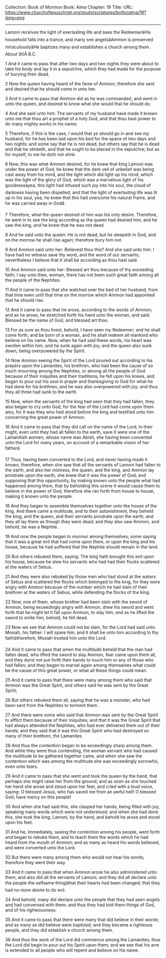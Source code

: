 Collection: Book of Mormon
Book: Alma
Chapter: 19
Title: 
URL: https://www.churchofjesuschrist.org/study/scriptures/bofm/alma/19?lang=eng

---

Lamoni receives the light of everlasting life and sees the RedeemerâHis household falls into a trance, and many see angelsâAmmon is preserved miraculouslyâHe baptizes many and establishes a church among them. About 90Â B.C.

1 And it came to pass that after two days and two nights they were about to take his body and lay it in a sepulchre, which they had made for the purpose of burying their dead.

2 Now the queen having heard of the fame of Ammon, therefore she sent and desired that he should come in unto her.

3 And it came to pass that Ammon did as he was commanded, and went in unto the queen, and desired to know what she would that he should do.

4 And she said unto him: The servants of my husband have made it known unto me that thou art a prophet of a holy God, and that thou hast power to do many mighty works in his name;

5 Therefore, if this is the case, I would that ye should go in and see my husband, for he has been laid upon his bed for the space of two days and two nights; and some say that he is not dead, but others say that he is dead and that he stinketh, and that he ought to be placed in the sepulchre; but as for myself, to me he doth not stink.

6 Now, this was what Ammon desired, for he knew that king Lamoni was under the power of God; he knew that the dark veil of unbelief was being cast away from his mind, and the light which did light up his mind, which was the light of the glory of God, which was a marvelous light of his goodnessâyea, this light had infused such joy into his soul, the cloud of darkness having been dispelled, and that the light of everlasting life was lit up in his soul, yea, he knew that this had overcome his natural frame, and he was carried away in Godâ

7 Therefore, what the queen desired of him was his only desire. Therefore, he went in to see the king according as the queen had desired him; and he saw the king, and he knew that he was not dead.

8 And he said unto the queen: He is not dead, but he sleepeth in God, and on the morrow he shall rise again; therefore bury him not.

9 And Ammon said unto her: Believest thou this? And she said unto him: I have had no witness save thy word, and the word of our servants; nevertheless I believe that it shall be according as thou hast said.

10 And Ammon said unto her: Blessed art thou because of thy exceeding faith; I say unto thee, woman, there has not been such great faith among all the people of the Nephites.

11 And it came to pass that she watched over the bed of her husband, from that time even until that time on the morrow which Ammon had appointed that he should rise.

12 And it came to pass that he arose, according to the words of Ammon; and as he arose, he stretched forth his hand unto the woman, and said: Blessed be the name of God, and blessed art thou.

13 For as sure as thou livest, behold, I have seen my Redeemer; and he shall come forth, and be born of a woman, and he shall redeem all mankind who believe on his name. Now, when he had said these words, his heart was swollen within him, and he sunk again with joy; and the queen also sunk down, being overpowered by the Spirit.

14 Now Ammon seeing the Spirit of the Lord poured out according to his prayers upon the Lamanites, his brethren, who had been the cause of so much mourning among the Nephites, or among all the people of God because of their iniquities and their traditions, he fell upon his knees, and began to pour out his soul in prayer and thanksgiving to God for what he had done for his brethren; and he was also overpowered with joy; and thus they all three had sunk to the earth.

15 Now, when the servants of the king had seen that they had fallen, they also began to cry unto God, for the fear of the Lord had come upon them also, for it was they who had stood before the king and testified unto him concerning the great power of Ammon.

16 And it came to pass that they did call on the name of the Lord, in their might, even until they had all fallen to the earth, save it were one of the Lamanitish women, whose name was Abish, she having been converted unto the Lord for many years, on account of a remarkable vision of her fatherâ

17 Thus, having been converted to the Lord, and never having made it known, therefore, when she saw that all the servants of Lamoni had fallen to the earth, and also her mistress, the queen, and the king, and Ammon lay prostrate upon the earth, she knew that it was the power of God; and supposing that this opportunity, by making known unto the people what had happened among them, that by beholding this scene it would cause them to believe in the power of God, therefore she ran forth from house to house, making it known unto the people.

18 And they began to assemble themselves together unto the house of the king. And there came a multitude, and to their astonishment, they beheld the king, and the queen, and their servants prostrate upon the earth, and they all lay there as though they were dead; and they also saw Ammon, and behold, he was a Nephite.

19 And now the people began to murmur among themselves; some saying that it was a great evil that had come upon them, or upon the king and his house, because he had suffered that the Nephite should remain in the land.

20 But others rebuked them, saying: The king hath brought this evil upon his house, because he slew his servants who had had their flocks scattered at the waters of Sebus.

21 And they were also rebuked by those men who had stood at the waters of Sebus and scattered the flocks which belonged to the king, for they were angry with Ammon because of the number which he had slain of their brethren at the waters of Sebus, while defending the flocks of the king.

22 Now, one of them, whose brother had been slain with the sword of Ammon, being exceedingly angry with Ammon, drew his sword and went forth that he might let it fall upon Ammon, to slay him; and as he lifted the sword to smite him, behold, he fell dead.

23 Now we see that Ammon could not be slain, for the Lord had said unto Mosiah, his father: I will spare him, and it shall be unto him according to thy faithâtherefore, Mosiah trusted him unto the Lord.

24 And it came to pass that when the multitude beheld that the man had fallen dead, who lifted the sword to slay Ammon, fear came upon them all, and they durst not put forth their hands to touch him or any of those who had fallen; and they began to marvel again among themselves what could be the cause of this great power, or what all these things could mean.

25 And it came to pass that there were many among them who said that Ammon was the Great Spirit, and others said he was sent by the Great Spirit;

26 But others rebuked them all, saying that he was a monster, who had been sent from the Nephites to torment them.

27 And there were some who said that Ammon was sent by the Great Spirit to afflict them because of their iniquities; and that it was the Great Spirit that had always attended the Nephites, who had ever delivered them out of their hands; and they said that it was this Great Spirit who had destroyed so many of their brethren, the Lamanites.

28 And thus the contention began to be exceedingly sharp among them. And while they were thus contending, the woman servant who had caused the multitude to be gathered together came, and when she saw the contention which was among the multitude she was exceedingly sorrowful, even unto tears.

29 And it came to pass that she went and took the queen by the hand, that perhaps she might raise her from the ground; and as soon as she touched her hand she arose and stood upon her feet, and cried with a loud voice, saying: O blessed Jesus, who has saved me from an awful hell! O blessed God, have mercy on this people!

30 And when she had said this, she clasped her hands, being filled with joy, speaking many words which were not understood; and when she had done this, she took the king, Lamoni, by the hand, and behold he arose and stood upon his feet.

31 And he, immediately, seeing the contention among his people, went forth and began to rebuke them, and to teach them the words which he had heard from the mouth of Ammon; and as many as heard his words believed, and were converted unto the Lord.

32 But there were many among them who would not hear his words; therefore they went their way.

33 And it came to pass that when Ammon arose he also administered unto them, and also did all the servants of Lamoni; and they did all declare unto the people the selfsame thingâthat their hearts had been changed; that they had no more desire to do evil.

34 And behold, many did declare unto the people that they had seen angels and had conversed with them; and thus they had told them things of God, and of his righteousness.

35 And it came to pass that there were many that did believe in their words; and as many as did believe were baptized; and they became a righteous people, and they did establish a church among them.

36 And thus the work of the Lord did commence among the Lamanites; thus the Lord did begin to pour out his Spirit upon them; and we see that his arm is extended to all people who will repent and believe on his name.
